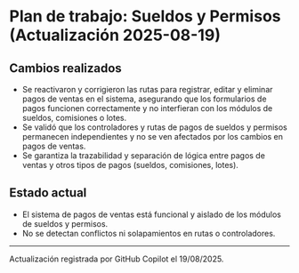 # Plan de trabajo: Sueldos y Permisos (Actualización 2025-08-19)

## Cambios realizados

- Se reactivaron y corrigieron las rutas para registrar, editar y eliminar pagos de ventas en el sistema, asegurando que los formularios de pagos funcionen correctamente y no interfieran con los módulos de sueldos, comisiones o lotes.
- Se validó que los controladores y rutas de pagos de sueldos y permisos permanecen independientes y no se ven afectados por los cambios en pagos de ventas.
- Se garantiza la trazabilidad y separación de lógica entre pagos de ventas y otros tipos de pagos (sueldos, comisiones, lotes).

## Estado actual

- El sistema de pagos de ventas está funcional y aislado de los módulos de sueldos y permisos.
- No se detectan conflictos ni solapamientos en rutas o controladores.

---
Actualización registrada por GitHub Copilot el 19/08/2025.
